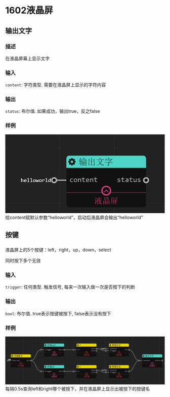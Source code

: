 1602液晶屏
======
## 输出文字

### 描述

在液晶屏幕上显示文字

### 输入

`content`: 字符类型. 需要在液晶屏上显示的字符内容

### 输出

`status`: 布尔值. 如果成功，输出true，反之false

### 样例

![example](./pic/lcddisplay.zh-CN.jpg)
给content赋默认参数“helloworld”，启动后液晶屏会输出“helloworld”

## 按键

###

液晶屏上的5个按键：left，right，up，down，select

同时按下多个无效

### 输入

`trigger`: 任何类型. 触发信号, 每来一次输入做一次是否按下的判断

### 输出

`bool`: 布尔值. true表示按键被按下, false表示没有按下

### 样例

![example](./pic/lcdbutton.zh-CN.jpg)
每隔0.5s查询left和right哪个被按下，并在液晶屏上显示出被按下的按键名